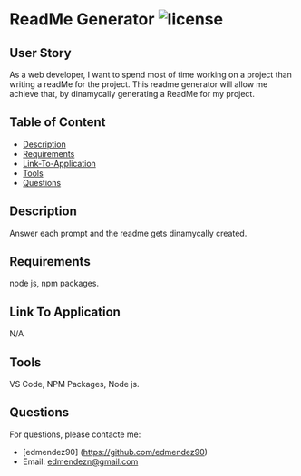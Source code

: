 # ReadMe Generator ![license](https://img.shields.io/badge/license-MIT-green)
  
  ## User Story
  As a web developer, I want to spend most of time working on a project than writing a readMe for the project. This readme generator will allow me achieve that, by dinamycally generating a ReadMe for my project.  
  
  ## Table of Content
  
  * [Description](#description)
  * [Requirements](#requirements)
  * [Link-To-Application](#link-to-application)
  * [Tools](#tools)
  * [Questions](#questions)
  
  ## Description
  Answer each prompt and the readme gets dinamycally created.

  ## Requirements
  node js, npm packages.

  ## Link To Application
  N/A

  ## Tools
  VS Code, NPM Packages, Node js. 

  ## Questions
  For questions, please contacte me:
  * [edmendez90] (https://github.com/edmendez90)
  * Email: edmendezn@gmail.com
  